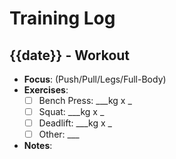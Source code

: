 # Training Log

## {{date}} - Workout
- **Focus**: (Push/Pull/Legs/Full-Body)  
- **Exercises**:
  - [ ] Bench Press: ___kg x _  
  - [ ] Squat: ___kg x _  
  - [ ] Deadlift: ___kg x _  
  - [ ] Other: ___  

- **Notes**:
